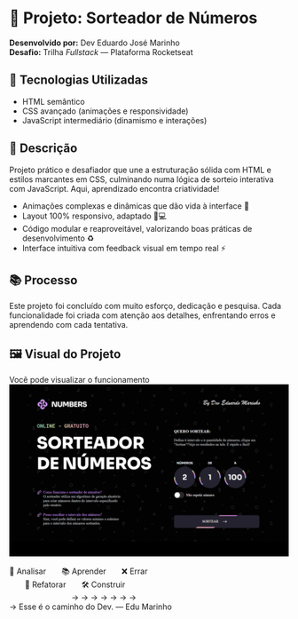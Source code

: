 # 🎲 Projeto: Sorteador de Números
**Desenvolvido por:** Dev Eduardo José Marinho  
**Desafio:** Trilha *Fullstack* — Plataforma Rocketseat

## 🚀 Tecnologias Utilizadas
- HTML semântico
- CSS avançado (animações e responsividade)
- JavaScript intermediário (dinamismo e interações)

## 🎯 Descrição
Projeto prático e desafiador que une a estruturação sólida com HTML e estilos marcantes em CSS, culminando numa lógica de sorteio interativa com JavaScript. Aqui, aprendizado encontra criatividade!

- Animações complexas e dinâmicas que dão vida à interface 🎨
- Layout 100% responsivo, adaptado 📱💻
- Código modular e reaproveitável, valorizando boas práticas de desenvolvimento ♻️
- Interface intuitiva com feedback visual em tempo real ⚡

## 📚 Processo
Este projeto foi concluído com muito esforço, dedicação e pesquisa. Cada funcionalidade foi criada com atenção aos detalhes, enfrentando erros e aprendendo com cada tentativa.

## 🖼️ Visual do Projeto
Você pode visualizar o funcionamento 
![Preview do Projeto](./assets/Projeto.png)



🧠 Analisar  📚 Aprender  ❌ Errar  
  🔁 Refatorar  🛠️ Construir  
        → → → → → → →  
→ Esse é o caminho do Dev. — Edu Marinho


